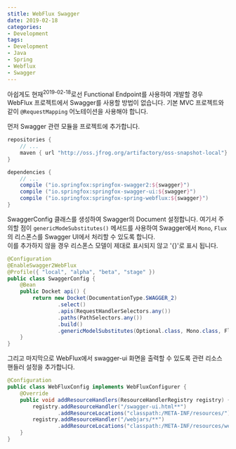 ```yaml
---
stitle: WebFlux Swagger
date: 2019-02-18
categories:
- Development
tags:
- Development
- Java
- Spring
- Webflux
- Swagger
---
```


아쉽게도 현재<sup>2019-02-18</sup>로선 Functional Endpoint를 사용하여 개발할 경우 WebFlux 프로젝트에서 Swagger를 사용할 방법이 없습니다. 기본 MVC 프로젝트와 같이 `@RequestMapping` 어노테이션을 사용해야 합니다.

먼저 Swagger 관련 모듈을 프로젝트에 추가합니다.

```groovy
repositories {
    // ...
    maven { url "http://oss.jfrog.org/artifactory/oss-snapshot-local"}
}

dependencies {
    // ...
	compile ("io.springfox:springfox-swagger2:${swagger}")
	compile ("io.springfox:springfox-swagger-ui:${swagger}")
	compile ("io.springfox:springfox-spring-webflux:${swagger}")
}
```

SwaggerConfig 클래스를 생성하여 Swagger의 Document 설정합니다. 여기서 주의할 점이 `genericModeSubstitutes()` 메서드를 사용하여 Swagger에서 `Mono`, `Flux`의 리스폰스를 Swagger UI에서 처리할 수 있도록 합니다.  
이를 추가하지 않을 경우 리스폰스 모델이 제대로 표시되지 않고 '{}'로 표시 됩니다.

```java
@Configuration
@EnableSwagger2WebFlux
@Profile({ "local", "alpha", "beta", "stage" })
public class SwaggerConfig {
    @Bean
    public Docket api() {
        return new Docket(DocumentationType.SWAGGER_2)
                .select()
                .apis(RequestHandlerSelectors.any())
                .paths(PathSelectors.any())
                .build()
                .genericModelSubstitutes(Optional.class, Mono.class, Flux.class);
    }
}
```

그리고 마지막으로 WebFlux에서 swagger-ui 화면을 출력할 수 있도록 관련 리소스 핸들러 설정을 추가합니다.

```java
@Configuration
public class WebFluxConfig implements WebFluxConfigurer {
    @Override
    public void addResourceHandlers(ResourceHandlerRegistry registry) {
        registry.addResourceHandler("/swagger-ui.html**")
                .addResourceLocations("classpath:/META-INF/resources/");
        registry.addResourceHandler("/webjars/**")
                .addResourceLocations("classpath:/META-INF/resources/webjars/");
    }
}
```

